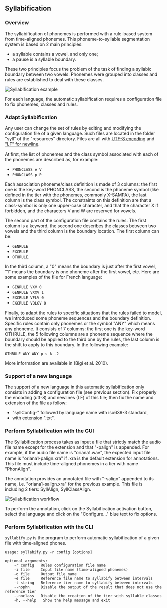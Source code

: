 ## Syllabification

### Overview

The syllabification of phonemes is performed with a rule-based system from
time-aligned phonemes. This phoneme-to-syllable segmentation system is based
on 2 main principles:

* a syllable contains a vowel, and only one;
* a pause is a syllable boundary.

These two principles focus the problem of the task of finding a syllabic
boundary between two vowels. Phonemes were grouped into classes and rules 
are established to deal with these classes.

![Syllabification example](./etc/screenshots/syll-example.png)


For each language, the automatic syllabification requires a configuration 
file to fix phonemes, classes and rules.


### Adapt Syllabification

Any user can change the set of rules by editing and modifying the 
configuration file of a given language. Such files are located in the 
folder "syll" of the "resources" directory. Files are all with
[UTF-8 encoding](https://en.wikipedia.org/wiki/UTF-8) 
and ["LF" for newline](https://en.wikipedia.org/wiki/Newline).

At first, the list of phonemes and the class symbol associated with 
each of the phonemes are described as, for example:

* `PHONCLASS e V`
* `PHONCLASS p P`

Each association phoneme/class definition is made of 3 columns: 
the first one is the key-word PHONCLASS, the second is the phoneme 
symbol (like defined in the tier with the phonemes, commonly X-SAMPA), 
the last column is the class symbol. 
The constraints on this definition are that a class-symbol is only 
one upper-case character, and that the character X if forbidden,
and the characters V and W are reserved for vowels.

The second part of the configuration file contains the rules.
The first column is a keyword, the second one describes the classes 
between two vowels and the third column is the boundary location.
The first column can be:

* `GENRULE`
* `EXCRULE`
* `OTHRULE`.

In the third column, a "0" means the boundary is just after the 
first vowel, "1" means the boundary is one phoneme after the first 
vowel, etc. Here are some examples of the file for French language:

* `GENRULE VXV 0`
* `GENRULE VXXV 1`
* `EXCRULE VFLV 0`
* `EXCRULE VOLGV 0`

Finally, to adapt the rules to specific situations that the rules failed to
model, we introduced some phoneme sequences and the boundary definition.
Specific rules contain only phonemes or the symbol "ANY" which means any
phoneme. It consists of 7 columns: the first one is the key-word OTHRULE,
the 5 following columns are a phoneme sequence where the boundary should be
applied to the third one by the rules, the last column is the shift to apply
to this boundary. In the following example:

`OTHRULE ANY ANY p s k -2`

More information are available in (Bigi et al. 2010).


### Support of a new language

The support of a new language in this automatic syllabification only 
consists in adding a configuration file (see previous section).
Fix properly the encoding (utf-8) and newlines (LF) of this file; 
then fix the name and extension of the file as follow: 

- "syllConfig-" followed by language name with iso639-3 standard,
- with extension ".txt".


### Perform Syllabification with the GUI

The Syllabification process takes as input a file that strictly match the
audio file name except for the extension and that "-palign" is appended.
For example, if the audio file name is "oriana1.wav", the expected input file
name is "oriana1-palign.xra" if .xra is the default extension for annotations.
This file must include time-aligned phonemes in a tier with name "PhonAlign".

The annotation provides an annotated file with "-salign" appended to its name,
i.e. "oriana1-salign.xra" for the previous example.
This file is including 2 tiers: SyllAlign, SyllClassAlign.

![Syllabification workflow](./etc/figures/syllworkflow.bmp)

To perform the annotation, click on the Syllabification activation button, 
select the language and click on the "Configure..." blue text to fix options.


### Perform Syllabification with the CLI

`syllabify.py` is the program to perform automatic syllabification of a 
given file with time-aligned phones.

~~~~~~~~~~~~~~~~~~~~~~~~~~~~~~~~~~~~~~~~~~~~~~
usage: syllabify.py -r config [options]

optional arguments:
    -r config   Rules configuration file name
    -i file     Input file name (time-aligned phonemes)
    -o file     Output file name
    -e file     Reference file name to syllabify between intervals
    -t string   Reference tier name to syllabify between intervals
    --nophn     Disable the output of the result that does not use the reference tier
    --noclass   Disable the creation of the tier with syllable classes
    -h, --help   Show the help message and exit
~~~~~~~~~~~~~~~~~~~~~~~~~~~~~~~~~~~~~~~~~~~~~~
